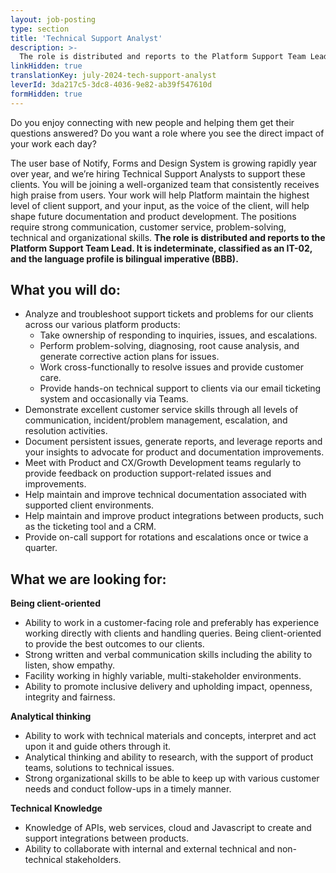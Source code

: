 ```yaml
---
layout: job-posting
type: section
title: 'Technical Support Analyst'
description: >-
  The role is distributed and reports to the Platform Support Team Lead. It is indeterminate, classified as an IT-02, and the language profile is bilingual imperative (BBB). 
linkHidden: true
translationKey: july-2024-tech-support-analyst
leverId: 3da217c5-3dc8-4036-9e82-ab39f547610d
formHidden: true
---
```


Do you enjoy connecting with new people and helping them get their questions answered? Do you want a role where you see the direct impact of your work each day? 

The user base of Notify, Forms and Design System is growing rapidly year over year, and we’re hiring Technical Support Analysts to support these clients. You will be joining a well-organized team that consistently receives high praise from users. Your work will help Platform maintain the highest level of client support, and your input, as the voice of the client, will help shape future documentation and product development. The positions require strong communication, customer service, problem-solving, technical and organizational skills. **The role is distributed and reports to the Platform Support Team Lead. It is indeterminate, classified as an IT-02, and the language profile is bilingual imperative (BBB).**

## What you will do:

- Analyze and troubleshoot support tickets and problems for our clients across our various platform products:
  - Take ownership of responding to inquiries, issues, and escalations.
  - Perform problem-solving, diagnosing, root cause analysis, and generate corrective action plans for issues.
  - Work cross-functionally to resolve issues and provide customer care.
  - Provide hands-on technical support to clients via our email ticketing system and occasionally via Teams. 
- Demonstrate excellent customer service skills through all levels of communication, incident/problem management, escalation, and resolution activities.
- Document persistent issues, generate reports, and leverage reports and your insights to advocate for product and documentation improvements.
- Meet with Product and CX/Growth Development teams regularly to provide feedback on production support-related issues and improvements.
- Help maintain and improve technical documentation associated with supported client environments.
- Help maintain and improve product integrations between products, such as the ticketing tool and a CRM. 
- Provide on-call support for rotations and escalations once or twice a quarter.

## What we are looking for: 

**Being client-oriented**
- Ability to work in a customer-facing role and preferably has experience working directly with clients and handling queries. Being client-oriented to provide the best outcomes to our clients. 
- Strong written and verbal communication skills including the ability to listen, show empathy.
- Facility working in highly variable, multi-stakeholder environments.
- Ability to promote inclusive delivery and upholding impact, openness, integrity and fairness.

**Analytical thinking**
- Ability to work with technical materials and concepts, interpret and act upon it and guide others through it. 
- Analytical thinking and ability to research, with the support of product teams, solutions to technical issues.
- Strong organizational skills to be able to keep up with various customer needs and conduct follow-ups in a timely manner.


**Technical Knowledge**
- Knowledge of APIs, web services, cloud and Javascript to create and support integrations between products. 
- Ability to collaborate with internal and external technical and non-technical stakeholders.

